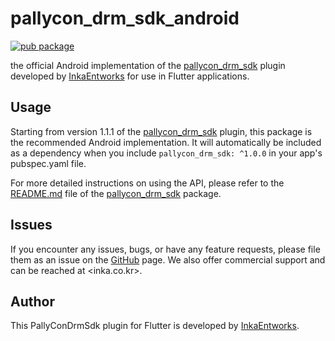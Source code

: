 # pallycon_drm_sdk_android

[![pub package](https://img.shields.io/badge/puv-1.0.0-orange)](https://pub.dartlang.org/packages/pallycondrmsdk)

the official Android implementation of the [pallycon_drm_sdk](https://pub.dev/packages/pallycondrmsdk) plugin developed by [InkaEntworks](https://www.pallycon.com) for use in Flutter applications.

## Usage

Starting from version 1.1.1 of the [pallycon_drm_sdk](https://pub.dev/packages/pallycondrmsdk) plugin, this package is the recommended Android implementation. It will automatically be included as a dependency when you include `pallycon_drm_sdk: ^1.0.0` in your app's pubspec.yaml file.

For more detailed instructions on using the API, please refer to the [README.md](../pallycon_drm_sdk/README.md) file of the [pallycon_drm_sdk](https://pub.dev/packages/pallycondrmsdk) package.

## Issues

If you encounter any issues, bugs, or have any feature requests, please file them as an issue on the [GitHub](https://github.com/inka-pallycon/pallycon-drm-sdk-flutter/issues) page. We also offer commercial support and can be reached at <inka.co.kr>.

## Author

This PallyConDrmSdk plugin for Flutter is developed by [InkaEntworks](https://www.pallycon.com).

